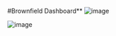 #Brownfield Dashboard**
![image](https://user-images.githubusercontent.com/100986105/185743043-01ac8ccf-9cbb-47a6-aef7-ee134c9461f9.png)

![image](https://user-images.githubusercontent.com/100986105/185743019-ec8b605b-b8a2-4cf7-bc59-7be4d0bb7e85.png)
